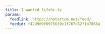```yaml
---
title: I wanted lifshi.tz
params:
  feedlink: https://notartom.net/feed/
  feedid: f42d9d9f6975639c1f767d52f1b7868a
---
```

